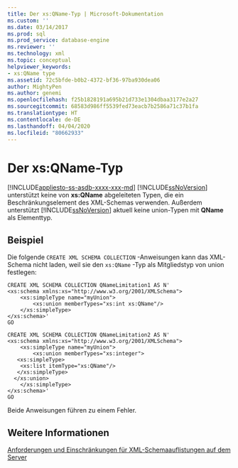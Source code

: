 ```yaml
---
title: Der xs:QName-Typ | Microsoft-Dokumentation
ms.custom: ''
ms.date: 03/14/2017
ms.prod: sql
ms.prod_service: database-engine
ms.reviewer: ''
ms.technology: xml
ms.topic: conceptual
helpviewer_keywords:
- xs:QName type
ms.assetid: 72c5bfde-b0b2-4372-bf36-97ba930dea06
author: MightyPen
ms.author: genemi
ms.openlocfilehash: f25b1828191a695b21d733e1304dbaa3177e2a27
ms.sourcegitcommit: 68583d986ff5539fed73eacb7b2586a71c37b1fa
ms.translationtype: HT
ms.contentlocale: de-DE
ms.lasthandoff: 04/04/2020
ms.locfileid: "80662933"
---
```

# <a name="the-xsqname-type"></a>Der xs:QName-Typ
[!INCLUDE[appliesto-ss-asdb-xxxx-xxx-md](../../includes/appliesto-ss-asdb-xxxx-xxx-md.md)]
  [!INCLUDE[ssNoVersion](../../includes/ssnoversion-md.md)] unterstützt keine von **xs:QName** abgeleiteten Typen, die ein Beschränkungselement des XML-Schemas verwenden. Außerdem unterstützt [!INCLUDE[ssNoVersion](../../includes/ssnoversion-md.md)] aktuell keine union-Typen mit **QName** als Elementtyp.  
  
## <a name="example"></a>Beispiel  
 Die folgende `CREATE XML SCHEMA COLLECTION` -Anweisungen kann das XML-Schema nicht laden, weil sie den `xs:QName` -Typ als Mitgliedstyp von union festlegen:  
  
```  
CREATE XML SCHEMA COLLECTION QNameLimitation1 AS N'  
<xs:schema xmlns:xs="http://www.w3.org/2001/XMLSchema">  
    <xs:simpleType name="myUnion">  
        <xs:union memberTypes="xs:int xs:QName"/>  
    </xs:simpleType>  
</xs:schema>'  
GO  
  
CREATE XML SCHEMA COLLECTION QNameLimitation2 AS N'  
<xs:schema xmlns:xs="http://www.w3.org/2001/XMLSchema">  
    <xs:simpleType name="myUnion">  
        <xs:union memberTypes="xs:integer">  
   <xs:simpleType>  
    <xs:list itemType="xs:QName"/>  
   </xs:simpleType>  
  </xs:union>  
    </xs:simpleType>  
</xs:schema>'  
GO  
```  
  
 Beide Anweisungen führen zu einem Fehler.  
  
## <a name="see-also"></a>Weitere Informationen  
 [Anforderungen und Einschränkungen für XML-Schemaauflistungen auf dem Server](../../relational-databases/xml/requirements-and-limitations-for-xml-schema-collections-on-the-server.md)  
  
  
